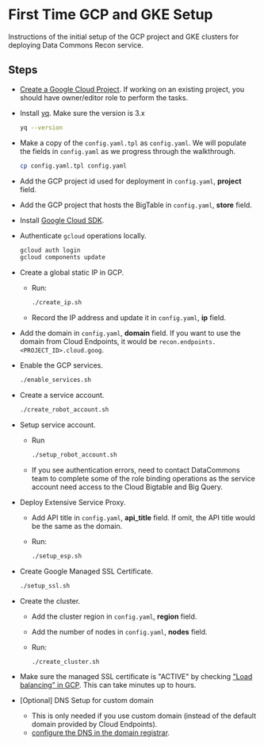 # First Time GCP and GKE Setup

Instructions of the initial setup of the GCP project and GKE clusters for deploying Data Commons Recon service.

## Steps

- [Create a Google Cloud Project](https://cloud.google.com/resource-manager/docs/creating-managing-projects). If working on an existing project, you should have owner/editor role to perform the tasks.

- Install [yq](https://mikefarah.gitbook.io/yq/v/v3.x/). Make sure the version is 3.x

  ```bash
  yq --version
  ```

- Make a copy of the `config.yaml.tpl` as `config.yaml`. We will populate the fields in `config.yaml` as we progress through the walkthrough.

  ```bash
  cp config.yaml.tpl config.yaml
  ```

- Add the GCP project id used for deployment in `config.yaml`, **project** field.

- Add the GCP project that hosts the BigTable in `config.yaml`, **store** field.

- Install [Google Cloud SDK](https://cloud.google.com/sdk/install).

- Authenticate `gcloud` operations locally.

  ```bash
  gcloud auth login
  gcloud components update
  ```

- Create a global static IP in GCP.

  - Run:

    ```bash
    ./create_ip.sh
    ```

  - Record the IP address and update it in `config.yaml`, **ip** field.

- Add the domain in `config.yaml`, **domain** field. If you want to use the domain from Cloud Endpoints, it would be `recon.endpoints.<PROJECT_ID>.cloud.goog`.

- Enable the GCP services.

  ```bash
  ./enable_services.sh
  ```

- Create a service account.

  ```bash
  ./create_robot_account.sh
  ```

- Setup service account.

  - Run

    ```bash
    ./setup_robot_account.sh
    ```

  - If you see authentication errors, need to contact DataCommons team to complete some of the role binding operations as the service account need access to the Cloud Bigtable and Big Query.

- Deploy Extensive Service Proxy.

  - Add API title in `config.yaml`, **api_title** field. If omit, the API title would be the same as the domain.
  - Run:

    ```bash
    ./setup_esp.sh
    ```

- Create Google Managed SSL Certificate.

  ```bash
  ./setup_ssl.sh
  ```

- Create the cluster.

  - Add the cluster region in `config.yaml`, **region** field.
  - Add the number of nodes in `config.yaml`, **nodes** field.
  - Run:

    ```bash
    ./create_cluster.sh
    ```

- Make sure the managed SSL certificate is "ACTIVE" by checking ["Load balancing" in GCP](https://pantheon.corp.google.com/net-services/loadbalancing/advanced/sslCertificates/list?sslCertificateTablesize=50). This can take minutes up to hours.

- [Optional] DNS Setup for custom domain
  - This is only needed if you use custom domain (instead of the default domain provided by Cloud Endpoints).
  - [configure the DNS in the domain registrar](https://cloud.google.com/load-balancing/docs/ssl-certificates/google-managed-certs#update-dns).
